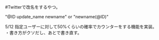#Twitterで改名をするやつ。

"@ID update_name newname" or "newname(@ID)"

5/12 指定ユーザーに対して50%くらいの確率でカウンターをする機能を実装。
・書き方がクソだし、あとで書き直す。
